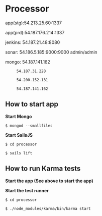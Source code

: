 # Processor 

app(stg):54.213.25.60:1337

app(prd):54.187.176.214:1337

jenkins: 54.187.21.48:8080

sonar:   54.186.5.185:9000:9000	admin/admin

mongo:	 54.187.141.162

		 54.187.31.228

		 54.200.152.131

	     54.187.141.162

## How to start app

**Start Mongo**

`$ mongod --smallfiles`

**Start SailsJS**

`$ cd processor`

`$ sails lift`

## How to run Karma tests

**Start the app (See above to start the app)**

**Start the test runner**

`$ cd processor`

`$ ./node_modules/karma/bin/karma start`
